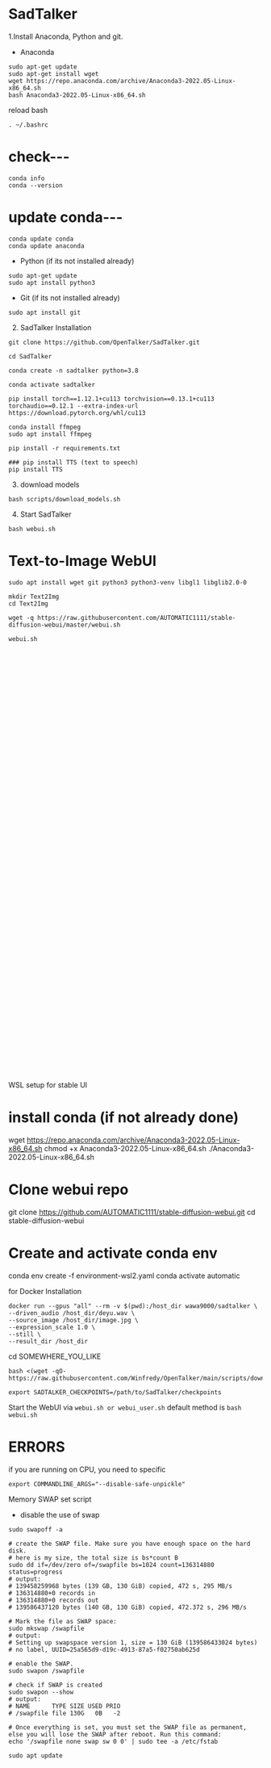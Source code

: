 # SadTalker

1.Install Anaconda, Python and git.

- Anaconda
```
sudo apt-get update
sudo apt-get install wget
wget https://repo.anaconda.com/archive/Anaconda3-2022.05-Linux-x86_64.sh
bash Anaconda3-2022.05-Linux-x86_64.sh
```
reload bash
```
. ~/.bashrc
```

# check---
```
conda info
conda --version
```
# update conda---
```
conda update conda
conda update anaconda
```

- Python (if its not installed already)
```
sudo apt-get update
sudo apt install python3
```

- Git (if its not installed already)
```
sudo apt install git
```

2. SadTalker Installation
   
```
git clone https://github.com/OpenTalker/SadTalker.git

```
```
cd SadTalker

```
```
conda create -n sadtalker python=3.8

conda activate sadtalker

pip install torch==1.12.1+cu113 torchvision==0.13.1+cu113 torchaudio==0.12.1 --extra-index-url https://download.pytorch.org/whl/cu113

conda install ffmpeg
sudo apt install ffmpeg

pip install -r requirements.txt

### pip install TTS (text to speech)
pip install TTS
```

3. download models
```
bash scripts/download_models.sh
```

4. Start SadTalker
```
bash webui.sh
```


# Text-to-Image WebUI
```
sudo apt install wget git python3 python3-venv libgl1 libglib2.0-0
```
```
mkdir Text2Img
cd Text2Img
```
```
wget -q https://raw.githubusercontent.com/AUTOMATIC1111/stable-diffusion-webui/master/webui.sh
```
```
webui.sh
```


```





























































```
WSL setup for stable UI
# install conda (if not already done)
wget https://repo.anaconda.com/archive/Anaconda3-2022.05-Linux-x86_64.sh
chmod +x Anaconda3-2022.05-Linux-x86_64.sh
./Anaconda3-2022.05-Linux-x86_64.sh

# Clone webui repo
git clone https://github.com/AUTOMATIC1111/stable-diffusion-webui.git
cd stable-diffusion-webui

# Create and activate conda env
conda env create -f environment-wsl2.yaml
conda activate automatic





for Docker Installation
```
docker run --gpus "all" --rm -v $(pwd):/host_dir wawa9000/sadtalker \
--driven_audio /host_dir/deyu.wav \
--source_image /host_dir/image.jpg \
--expression_scale 1.0 \
--still \
--result_dir /host_dir
```




cd SOMEWHERE_YOU_LIKE
```
bash <(wget -qO- https://raw.githubusercontent.com/Winfredy/OpenTalker/main/scripts/download_models.sh)

export SADTALKER_CHECKPOINTS=/path/to/SadTalker/checkpoints
```

Start the WebUI via ```webui.sh or webui_user.sh```
default method is ```bash webui.sh```


# ERRORS

if you are running on CPU, you need to specific
```
export COMMANDLINE_ARGS="--disable-safe-unpickle"
```


Memory SWAP set script
- disable the use of swap
```
sudo swapoff -a

# create the SWAP file. Make sure you have enough space on the hard disk.
# here is my size, the total size is bs*count B
sudo dd if=/dev/zero of=/swapfile bs=1024 count=136314880 status=progress
# output:
# 139458259968 bytes (139 GB, 130 GiB) copied, 472 s, 295 MB/s
# 136314880+0 records in
# 136314880+0 records out
# 139586437120 bytes (140 GB, 130 GiB) copied, 472.372 s, 296 MB/s

# Mark the file as SWAP space:
sudo mkswap /swapfile
# output:
# Setting up swapspace version 1, size = 130 GiB (139586433024 bytes)
# no label, UUID=25a565d9-d19c-4913-87a5-f02750ab625d

# enable the SWAP.
sudo swapon /swapfile

# check if SWAP is created
sudo swapon --show
# output:
# NAME      TYPE SIZE USED PRIO
# /swapfile file 130G   0B   -2

# Once everything is set, you must set the SWAP file as permanent, else you will lose the SWAP after reboot. Run this command:
echo '/swapfile none swap sw 0 0' | sudo tee -a /etc/fstab
```

```
sudo apt update
```
